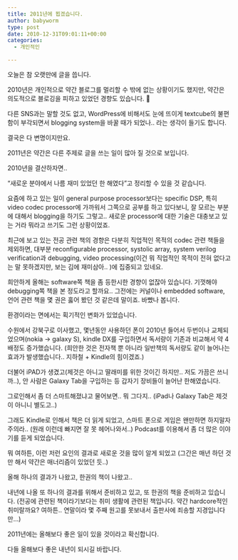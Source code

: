 ```yaml
---
title: 2011년에 뵙겠습니다.
author: babyworm
type: post
date: 2010-12-31T09:01:11+00:00
categories:
  - 개인적인

---
```

오늘은 참 오랫만에 글을 씁니다. 

2010년은 개인적으로 약간 블로그를 멀리할 수 밖에 없는 상황이기도 했지만, 약간은 의도적으로 블로깅을 피하고 있었던 경향도 있습니다. 🙂

다른 SNS과는 말할 것도 없고, WordPress에 비해서도 눈에 뜨이게 textcube의 불편함이 부각되면서 blogging system을 바꿀 때가 되었나.. 라는 생각이 들기도 합니다.

결국은 다 변명이지만요.

2011년은 약간은 다른 주제로 글을 쓰는 일이 많아 질 것으로 보입니다.

2010년을 결산하자면..

&#8220;새로운 분야에서 나름 재미 있었던 한 해였다&#8221;고 정리할 수 있을 것 같습니다.

요즘에 하고 있는 일이 general purpose processor보다는 specific DSP, 특히 video codec processor에 가까워서 그쪽으로 공부를 하고 있다보니, 잘 모르는 부분에 대해서 blogging을 하기도 그렇고.. 새로운 processor에 대한 기술은 대충보고 있는 거라 뭐라고 쓰기도 그런 상황이었죠.

최근에 보고 있는 전공 관련 책의 경향은 다분히 직업적인 목적의 codec 관련 책들을 제외하면, 대부분 reconfigurable processor, systolic array, system verilog verification과 debugging, video processing(이건 뭐 직업적인 목적이 전혀 없다고는 말 못하겠지만, 보는 김에 재미삼아.. )에 집중되고 있네요.

희안하게 올해는 software쪽 책을 좀 등한시한 경향이 없잖아 있습니다. 기껏해야 debugging쪽 책을 본 정도라고 할까요.. 그전에는 커널이나 embedded software, 언어 관련 책을 몇 권은 훓어 봤던 것 같은데 말이죠. 바빴나 봅니다.

환경이라는 면에서는 획기적인 변화가 있었습니다.

수원에서 강북구로 이사했고, 몇년동안 사용하던 폰이 2010년 들어서 두번이나 교체되었으며(nokia -> galaxy S), kindle DX를 구입하면서 독서량이 기존과 비교해서 약 4배정도 증가했습니다. (희안한 것은 전자책 뿐 아니라 일반책의 독서량도 같이 늘어나는 효과가 발생했습니다.. 지하철 + Kindle의 힘이겠죠.)

더불어 iPAD가 생겼고(제것은 아니고 딸래미를 위한 것이긴 하지만.. 저도 가끔은 쓰니까..), 안 사람은 Galaxy Tab을 구입하는 등 갑자기 장비들이 늘어난 한해였습니다.

그로인해서 좀 더 스마트해졌냐고 물어보면.. 뭐 그다지.. (iPad나 Galaxy Tab은 제것이 아니니 별도고..)

그래도 Kindle로 인해서 책은 더 읽게 되었고, 스마트 폰으로 게임은 왠만하면 하지말자 주의라.. (원래 이런데 빠지면 잘 못 헤어나와서..) Podcast를 이용해서 좀 더 많은 이야기를 듣게 되었습니다.

뭐 여하튼, 이런 저런 요인의 결과로 새로운 것을 많이 알게 되었고 (그간은 매년 하던 것만 해서 약간은 매너리즘이 있었던 듯..)

올해 하나의 결과가 나왔고, 한권의 책이 나왔고..

내년에 나올 또 하나의 결과를 위해서 준비하고 있고, 또 한권의 책을 준비하고 있습니다. (전공에 관련된 책이라기보다는 취미 생활에 관련된 책입니다. 약간 hardcore적인 취미랄까요? 여하튼.. 연말이라 몇 주째 원고를 못보내서 출판사에 죄송할 지경입니다만&#8230;)

2011년에는 올해보다 좋은 일이 있을 것이라고 확신합니다.

다들 올해보다 좋은 내년이 되시길 바랍니다.
